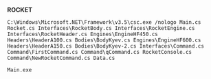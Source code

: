 **ROCKET**

```C:\Windows\Microsoft.NET\Framework\v3.5\csc.exe /nologo Main.cs Rocket.cs Interfaces\RocketBody.cs Interfaces\RocketEngine.cs Interfaces\RocketHeader.cs Engines\EngineHF450.cs Headers\HeaderA100.cs Bodies\BodyKyev.cs Engines\EngineHF600.cs Headers\HeaderA150.cs Bodies\BodyKyev-2.cs Interfaces\Command.cs Command\FirstCommand.cs Command\qCommand.cs RocketConsole.cs Command\NewRocketCommand.cs Data.cs```

```Main.exe```